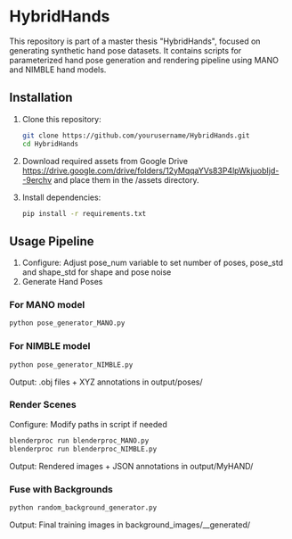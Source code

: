 # HybridHands

This repository is part of a master thesis "HybridHands", focused on generating synthetic hand pose datasets. It contains scripts for parameterized hand pose generation and rendering pipeline using MANO and NIMBLE hand models.

## Installation

1. Clone this repository:
   ```bash
   git clone https://github.com/yourusername/HybridHands.git
   cd HybridHands
   
2. Download required assets from Google Drive https://drive.google.com/drive/folders/12yMqqaYVs83P4lpWkjuobIjd--9erchv and place them in the /assets directory.

3. Install dependencies:
    ```bash
    pip install -r requirements.txt
    
## Usage Pipeline
1. Configure: Adjust pose_num variable to set number of poses, pose_std and shape_std for shape and pose noise
2. Generate Hand Poses
### For MANO model
   ```bash
   python pose_generator_MANO.py
   ```
### For NIMBLE model
   ```bash
   python pose_generator_NIMBLE.py
   ```

Output: .obj files + XYZ annotations in output/poses/

### Render Scenes
Configure: Modify paths in script if needed
   ```bash
   blenderproc run blenderproc_MANO.py
   blenderproc run blenderproc_NIMBLE.py
   ```
Output: Rendered images + JSON annotations in output/MyHAND/

### Fuse with Backgrounds
   ```bash
   python random_background_generator.py
   ```
Output: Final training images in background_images/__generated/
